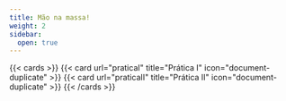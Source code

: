 ```yaml
---
title: Mão na massa!
weight: 2
sidebar:
  open: true
---
```


{{< cards >}}
  {{< card url="praticaI" title="Prática I" icon="document-duplicate" >}}
  {{< card url="praticaII" title="Prática II" icon="document-duplicate" >}}
{{< /cards >}}
